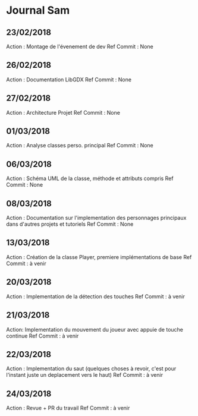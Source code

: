 # Journal Sam

## 23/02/2018
Action : Montage de l'évenement de dev 
Ref Commit : None

## 26/02/2018
Action : Documentation LibGDX
Ref Commit : None

## 27/02/2018
Action : Architecture Projet
Ref Commit : None

## 01/03/2018
Action : Analyse classes perso. principal
Ref Commit : None

## 06/03/2018
Action : Schéma UML de la classe, méthode et attributs compris
Ref Commit : None

## 08/03/2018
Action : Documentation sur l'implementation des personnages principaux dans d'autres projets et tutoriels
Ref Commit : None

## 13/03/2018
Action : Création de la classe Player, premiere implémentations de base
Ref Commit : à venir

## 20/03/2018
Action : Implementation de la détection des touches 
Ref Commit : à venir

## 21/03/2018
Action: Implementation du mouvement du joueur avec appuie de touche continue
Ref Commit : à venir

## 22/03/2018
Action : Implementation du saut (quelques choses à revoir, c'est pour l'instant juste un deplacement vers le haut)
Ref Commit : à venir

## 24/03/2018
Action : Revue + PR du travail
Ref Commit : à venir
